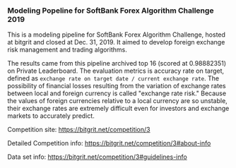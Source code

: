 
### Modeling Popeline for SoftBank Forex Algorithm Challenge 2019

This is a modeling pipeline for SoftBank Forex Algorithm Challenge, hosted at bitgrit and closed at Dec. 31, 2019.  It aimed to develop foreign exchange risk management and trading algorithms.

The results came from this pipeline archived top 16 (scored at 0.98882351) on Private Leaderboard. The evaluation metrics is accuracy rate on target, defined as `exchange rate on target date / current exchange rate`. The possibility of financial losses resulting from the variation of exchange rates between local and foreign currency is called "exchange rate risk." Because the values of foreign currencies relative to a local currency are so unstable, their exchange rates are extremely difficult even for investors and exchange markets to accurately predict.

Competition site: https://bitgrit.net/competition/3

Detailed Competition info: https://bitgrit.net/competition/3#about-info

Data set info: https://bitgrit.net/competition/3#guidelines-info
